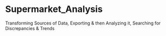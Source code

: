 # Supermarket_Analysis
 Transforming Sources of Data, Exporting &amp; then Analyzing it, Searching for Discrepancies &amp; Trends
